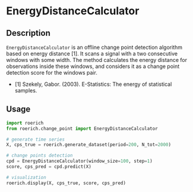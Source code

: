 # EnergyDistanceCalculator

## Description

`EnergyDistanceCalculator` is an offline change point detection algorithm based on energy distance [1]. It scans a signal with a two consecutive windows with some width. The method calculates the energy distance for observations inside these windows, and considers it as a change point detection score for the windows pair.


- [1] Szekely, Gabor. (2003). E-Statistics: The energy of statistical samples. 


## Usage

```python
import roerich
from roerich.change_point import EnergyDistanceCalculator

# generate time series
X, cps_true = roerich.generate_dataset(period=200, N_tot=2000)

# change points detection
cpd = EnergyDistanceCalculator(window_size=100, step=1)
score, cps_pred = cpd.predict(X)

# visualization
roerich.display(X, cps_true, score, cps_pred)
```
